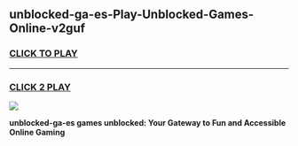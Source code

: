 
## unblocked-ga-es-Play-Unblocked-Games-Online-v2guf
<h3>
<a href="https://premium76.site?title=unblocked-ga-es&ref=25A">CLICK TO PLAY</a></h3>
<hr>

<h3>
<a href="https://premium76.site?title=unblocked-ga-es&ref=25A">CLICK 2 PLAY</a>
  
</h3>

<a href="https://premium76.site?title=unblocked-ga-es&ref=25A"><img src="https://clearcache.store/games.png"></a>


**unblocked-ga-es games unblocked: Your Gateway to Fun and Accessible Online Gaming**
